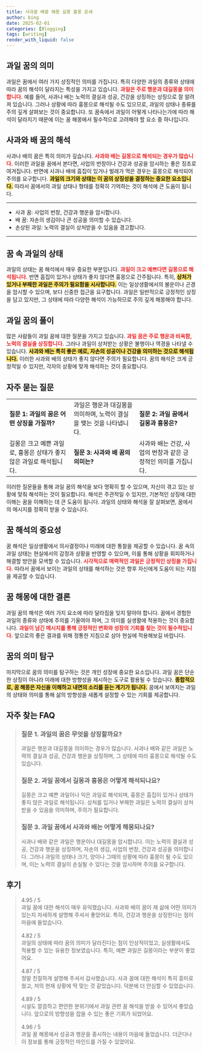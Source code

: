 ```yaml
---
title: 사과꿈 배꿈 해몽 길몽 흉몽 운세
author: bing
date: 2025-02-01
categories: [Blogging]
tags: [writing]
render_with_liquid: false
---
```



<h2 id='과일 꿈의 의미'>과일 꿈의 의미</h2>

<p>과일은 꿈에서 여러 가지 상징적인 의미를 가집니다. 특히 다양한 과일의 종류와 상태에 따라 꿈의 해석이 달라지는 특성을 가지고 있습니다. <b><span style="color: #ee2323;">과일은 주로 행운과 대길몽을 의미합니다.</span></b> 예를 들어, 사과나 배는 노력의 결실과 성공, 건강을 상징하는 상징으로 잘 알려져 있습니다. 그러나 상황에 따라 흉몽으로 해석될 수도 있으므로, 과일의 상태나 종류를 주의 깊게 살펴보는 것이 중요합니다. 또 꿈속에서 과일이 어떻게 나타나는가에 따라 해석이 달라지기 때문에 이는 꿈 해몽에서 필수적으로 고려해야 할 요소 중 하나입니다.</p>

<h2 id='사과와 배 꿈의 해석'>사과와 배 꿈의 해석</h2>

<p>사과나 배의 꿈은 특히 의미가 깊습니다. <b><span style="color: #ee2323;">사과와 배는 길몽으로 해석되는 경우가 많습니다.</span></b> 이러한 과일을 꿈에서 본다면, 사업의 번창이나 건강과 성공을 암시하는 좋은 징조로 여겨집니다. 반면에 사과나 배에 흠집이 있거나 벌레가 먹은 경우는 흉몽으로 해석되어 주의를 요구합니다. <b><span style="background-color: #ffe066;">과일의 크기와 상태는 이 꿈의 상징성을 결정하는 중요한 요소입니다.</span></b> 따라서 꿈에서의 과일 상태나 형태를 정확히 기억하는 것이 해석에 큰 도움이 됩니다.</p>

<hr />

<ul>
    <li>사과 꿈: 사업의 번창, 건강과 행운을 암시합니다.</li>
    <li>배 꿈: 자손의 생김이나 큰 성공을 의미할 수 있습니다.</li>
    <li>손상된 과일: 노력의 결실이 상처받을 수 있음을 경고합니다.</li>
</ul>

<hr />

<h2 id='꿈 속 과일의 상태'>꿈 속 과일의 상태</h2>

<p>과일의 상태는 꿈 해석에서 매우 중요한 부분입니다. <b><span style="color: #ee2323;">과일이 크고 예쁘다면 길몽으로 해석됩니다.</span></b> 반면 흠집이 있거나 상태가 좋지 않다면 흉몽으로 간주됩니다. 특히, <b><span style="background-color: #ffe066;">상처가 있거나 부패한 과일은 주의가 필요함을 시사합니다.</span></b> 이는 일상생활에서의 불운이나 곤경을 암시할 수 있으며, 보다 신중한 접근을 요구합니다. 과일은 일반적으로 긍정적인 상징을 담고 있지만, 그 상태에 따라 다양한 해석이 가능하므로 주의 깊게 해몽해야 합니다.</p>

<h2 id='과일 꿈의 풀이'>과일 꿈의 풀이</h2>

<p>많은 사람들이 과일 꿈에 대한 질문을 가지고 있습니다. <b><span style="color: #ee2323;">과일 꿈은 주로 행운과 비옥함, 노력의 결실을 상징합니다.</span></b> 그러나 과일이 상처받는 상황은 불행이나 역경을 나타낼 수 있습니다. <b><span style="background-color: #ffe066;">사과와 배는 특히 좋은 예로, 자손의 성공이나 건강을 의미하는 것으로 해석됩니다.</span></b> 이러한 사과와 배의 상태가 좋지 않다면 주의가 필요합니다. 꿈의 해석은 크게 긍정적일 수 있지만, 각자의 상황에 맞게 해석하는 것이 중요합니다.</p>

<h2 id='자주 묻는 질문'>자주 묻는 질문</h2>

<table>
    <tr>
        <td><b>질문 1: 과일의 꿈은 어떤 상징을 가질까?</b></td>
        <td>과일은 행운과 대길몽을 의미하며, 노력이 결실을 맺는 것을 나타냅니다.</td>
        <td><b>질문 2: 과일 꿈에서 길몽과 흉몽은?</b></td>
    </tr>
    <tr>
        <td>길몽은 크고 예쁜 과일로, 흉몽은 상태가 좋지 않은 과일로 해석됩니다.</td>
        <td><b>질문 3: 사과와 배 꿈의 의미는?</b></td>
        <td>사과와 배는 건강, 사업의 번창과 같은 긍정적인 의미를 가집니다.</td>
    </tr>
</table>

<p>이러한 질문들을 통해 과일 꿈의 해석을 보다 명확히 할 수 있으며, 자신이 겪고 있는 상황에 맞춰 해석하는 것이 필요합니다. 해석은 주관적일 수 있지만, 기본적인 상징에 대한 이해는 꿈을 이해하는 데 큰 도움이 됩니다. 과일의 상태와 해석을 잘 살펴보면, 꿈에서의 메시지를 정확히 받을 수 있습니다.</p>

<h2 id='꿈 해석의 중요성'>꿈 해석의 중요성</h2>

<p>꿈 해석은 일상생활에서 의사결정이나 미래에 대한 통찰을 제공할 수 있습니다. 꿈 속의 과일 상태는 현실에서의 감정과 상황을 반영할 수 있으며, 이를 통해 상황을 회피하거나 해결할 방안을 모색할 수 있습니다. <b><span style="color: #ee2323;">시각적으로 매력적인 과일은 긍정적인 상징을 가집니다.</span></b> 따라서 꿈에서 보이는 과일의 상태를 해석하는 것은 향후 자신에게 도움이 되는 지침을 제공할 수 있습니다.</p>

<h2 id='꿈 해몽에 대한 결론'>꿈 해몽에 대한 결론</h2>

<p>과일 꿈의 해석은 여러 가지 요소에 따라 달라짐을 잊지 말아야 합니다. 꿈에서 경험한 과일의 종류와 상태에 주의를 기울여야 하며, 그 의미를 실생활에 적용하는 것이 중요합니다. <b><span style="color: #ee2323;">과일이 남긴 메시지를 통해 긍정적인 변화와 성장의 기회를 찾는 것이 필수적입니다.</span></b> 앞으로의 좋은 결과를 위해 정통한 지침으로 삼아 현실에 적용해보길 바랍니다.</p>

<h2 id='꿈의 의미 탐구'>꿈의 의미 탐구</h2>

<p>마지막으로 꿈의 의미를 탐구하는 것은 개인 성장에 중요한 요소입니다. 과일 꿈은 단순한 상징이 아니라 미래에 대한 방향성을 제시하는 도구로 활용될 수 있습니다. <b><span style="background-color: #ffe066;">종합적으로, 꿈 해몽은 자신을 이해하고 내면의 소리를 듣는 계기가 됩니다.</span></b> 꿈에서 보여지는 과일의 상태와 의미를 통해 삶의 방향성을 새롭게 설정할 수 있는 기회를 제공합니다.</p>


<h2 id='자주_찾는_FAQ'>자주 찾는 FAQ</h2>
<div itemscope="" itemtype="https://schema.org/FAQPage"> 
<blockquote> 
<div itemscope="" itemprop="mainEntity" itemtype="https://schema.org/Question"> 
<h3 itemprop="name"> 질문 1. 과일의 꿈은 무엇을 상징할까요? </h3> 
<div itemscope="" itemprop="acceptedAnswer" itemtype="https://schema.org/Answer"> 
<span itemprop="text"> 
<p>과일은 행운과 대길몽을 의미하는 경우가 많습니다. 사과나 배와 같은 과일은 노력의 결실과 성공, 건강과 행운을 상징하며, 그 상태에 따라 흉몽으로 해석될 수도 있습니다.</p> 
</span> 
</div> 
</div> 

<div itemscope="" itemprop="mainEntity" itemtype="https://schema.org/Question"> 
<h3 itemprop="name"> 질문 2. 과일 꿈에서 길몽과 흉몽은 어떻게 해석되나요? </h3> 
<div itemscope="" itemprop="acceptedAnswer" itemtype="https://schema.org/Answer"> 
<span itemprop="text"> 
<p>길몽은 크고 예쁜 과일이나 익은 과일로 해석되며, 흉몽은 흠집이 있거나 상태가 좋지 않은 과일로 해석됩니다. 상처를 입거나 부패한 과일은 노력의 결실이 상처받을 수 있음을 의미하며, 주의가 필요합니다.</p> 
</span> 
</div> 
</div> 

<div itemscope="" itemprop="mainEntity" itemtype="https://schema.org/Question"> 
<h3 itemprop="name"> 질문 3. 과일 꿈에서 사과와 배는 어떻게 해몽되나요? </h3> 
<div itemscope="" itemprop="acceptedAnswer" itemtype="https://schema.org/Answer"> 
<span itemprop="text"> 
<p>사과나 배와 같은 과일은 행운이나 대길몽을 암시합니다. 이는 노력의 결실과 성공, 건강과 행운을 상징하며, 자손의 생김, 사업의 번창, 건강과 성공을 의미합니다. 그러나 과일의 상태나 크기, 양이나 그때의 상황에 따라 흉몽이 될 수도 있으며, 이는 노력의 결실이 손실될 수 있다는 것을 암시하며 주의를 요구합니다.</p> 
</span> 
</div> 
</div> 

</blockquote> 
</div>
<h2 id='후기'>후기</h2>
<div itemscope itemtype="https://schema.org/Product">
  <blockquote>
  <div itemprop="review" itemscope itemtype="https://schema.org/Review">
      <div itemprop="reviewRating" itemscope itemtype="https://schema.org/Rating"> <span itemprop="ratingValue">4.95</span> / <span itemprop="bestRating">5</span> </div>
      <span itemprop="reviewBody">과일 꿈에 대한 해석이 매우 유익했습니다. 사과와 배의 꿈이 제 삶에 어떤 의미가 있는지 자세하게 설명해 주셔서 좋았어요. 특히, 건강과 행운을 상징한다는 점이 마음에 들었습니다.</span>
  </div>
  <br>
  <div itemprop="review" itemscope itemtype="https://schema.org/Review">
      <div itemprop="reviewRating" itemscope itemtype="https://schema.org/Rating"> <span itemprop="ratingValue">4.82</span> / <span itemprop="bestRating">5</span> </div>
      <span itemprop="reviewBody">과일의 상태에 따라 꿈의 의미가 달라진다는 점이 인상적이었고, 실생활에서도 적용할 수 있는 유용한 정보였습니다. 특히, 예쁜 과일은 길몽이라는 부분이 좋았어요.</span>
  </div>
  <br>
  <div itemprop="review" itemscope itemtype="https://schema.org/Review">
      <div itemprop="reviewRating" itemscope itemtype="https://schema.org/Rating"> <span itemprop="ratingValue">4.87</span> / <span itemprop="bestRating">5</span> </div>
      <span itemprop="reviewBody">정말 친절하게 설명해 주셔서 감사했습니다. 사과 꿈에 대한 해석이 특히 흥미로웠고, 저의 현재 상황에 딱 맞는 것 같았습니다. 덕분에 더 안심할 수 있었습니다.</span>
  </div>
  <br>
  <div itemprop="review" itemscope itemtype="https://schema.org/Review">
      <div itemprop="reviewRating" itemscope itemtype="https://schema.org/Rating"> <span itemprop="ratingValue">4.89</span> / <span itemprop="bestRating">5</span> </div>
      <span itemprop="reviewBody">시설도 깔끔하고 편안한 분위기에서 과일 관련 꿈 해석을 받을 수 있어서 좋았습니다. 앞으로의 방향성을 잡을 수 있는 좋은 기회가 되었어요.</span>
  </div>
  <br>
  <div itemprop="review" itemscope itemtype="https://schema.org/Review">
      <div itemprop="reviewRating" itemscope itemtype="https://schema.org/Rating"> <span itemprop="ratingValue">4.96</span> / <span itemprop="bestRating">5</span> </div>
      <span itemprop="reviewBody">과일 꿈 해몽에서 성공과 행운을 중시하는 내용이 마음에 들었습니다. 더군다나 이 정보를 통해 긍정적인 마인드를 가질 수 있었어요.</span>
  </div>
  </blockquote>
</div>
